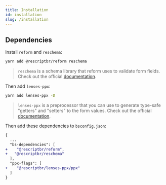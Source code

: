 ```yaml
---
title: Installation 
id: installation
slug: /installation
---
```


## Dependencies

Install `reform` and `reschema`:

```sh
yarn add @rescriptbr/reform reschema
```
> `reschema` is a schema library that reform uses to validate form fields. Check out the official [documentation](https://github.com/rescriptbr/reschema).


Then add `lenses-ppx`:

```sh
yarn add lenses-ppx -D
```

> `lenses-ppx` is a preprocessor that you can use to generate type-safe "getters" and "setters" to the form values. Check out the official [documentation](https://github.com/Astrocoders/lenses-ppx).

Then add these dependencies to `bsconfig.json`:
```diff
{
  ...
  "bs-dependencies": [
+    "@rescriptbr/reform",
+   "@rescriptbr/reschema"
  ],
  "ppx-flags": [
+    "@rescriptbr/lenses-ppx/ppx"
  ]
}
```

